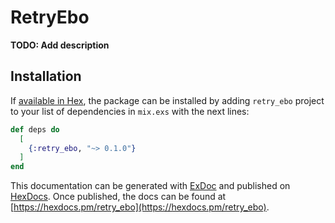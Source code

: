 # RetryEbo

**TODO: Add description**

## Installation

If [available in Hex](https://hex.pm/docs/publish), the package can be installed
by adding `retry_ebo` project to your list of dependencies in `mix.exs` with the next lines:

```elixir
def deps do
  [
    {:retry_ebo, "~> 0.1.0"}
  ]
end
```

This documentation can be generated with [ExDoc](https://github.com/elixir-lang/ex_doc)
and published on [HexDocs](https://hexdocs.pm). Once published, the docs can
be found at [https://hexdocs.pm/retry_ebo](https://hexdocs.pm/retry_ebo).


